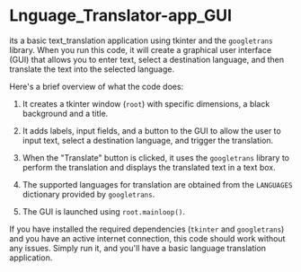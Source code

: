 # Lnguage_Translator-app_GUI

its a basic text_translation application using tkinter and the `googletrans` library. When you run this code, it will create a graphical user interface (GUI) that allows you to enter text, select a destination language, and then translate the text into the selected language.

Here's a brief overview of what the code does:

1. It creates a tkinter window (`root`) with specific dimensions, a black background and a title.

2. It adds labels, input fields, and a button to the GUI to allow the user to input text, select a destination language, and trigger the translation.

3. When the "Translate" button is clicked, it uses the `googletrans` library to perform the translation and displays the translated text in a text box.

4. The supported languages for translation are obtained from the `LANGUAGES` dictionary provided by `googletrans`.

5. The GUI is launched using `root.mainloop()`.

If you have installed the required dependencies (`tkinter` and `googletrans`) and you have an active internet connection, this code should work without any issues. Simply run it, and you'll have a basic language translation application.
